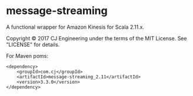 # message-streaming

A functional wrapper for Amazon Kinesis for Scala 2.11.x.

Copyright © 2017 CJ Engineering under the terms of the MIT License. See "LICENSE" for details.

For Maven poms:

```
<dependency>
    <groupId>com.cj</groupId>
    <artifactId>message-streaming_2.11</artifactId>
    <version>3.3.0</version>
</dependency>
```

